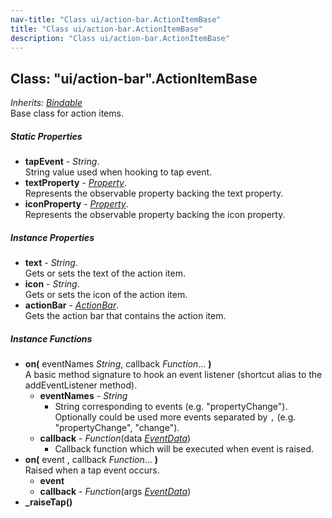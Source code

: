 ```yaml
---
nav-title: "Class ui/action-bar.ActionItemBase"
title: "Class ui/action-bar.ActionItemBase"
description: "Class ui/action-bar.ActionItemBase"
---
```

## Class: "ui/action-bar".ActionItemBase  
_Inherits:_ [_Bindable_](../../ui/core/bindable/Bindable.md)  
Base class for action items.

##### Static Properties
 - **tapEvent** - _String_.    
  String value used when hooking to tap event.
 - **textProperty** - [_Property_](../../ui/core/dependency-observable/Property.md).    
  Represents the observable property backing the text property.
 - **iconProperty** - [_Property_](../../ui/core/dependency-observable/Property.md).    
  Represents the observable property backing the icon property.

##### Instance Properties
 - **text** - _String_.    
  Gets or sets the text of the action item.
 - **icon** - _String_.    
  Gets or sets the icon of the action item.
 - **actionBar** - [_ActionBar_](../../ui/action-bar/ActionBar.md).    
  Gets the action bar that contains the action item.

##### Instance Functions
 - **on(** eventNames _String_, callback _Function_... **)**  
     A basic method signature to hook an event listener (shortcut alias to the addEventListener method).
   - **eventNames** - _String_  
     - String corresponding to events (e.g. "propertyChange"). Optionally could be used more events separated by `,` (e.g. "propertyChange", "change"). 
   - **callback** - _Function_(data [_EventData_](../../data/observable/EventData.md))  
     - Callback function which will be executed when event is raised.
 - **on(** event , callback _Function_... **)**  
     Raised when a tap event occurs.
   - **event**
   - **callback** - _Function_(args [_EventData_](../../data/observable/EventData.md))
 - **_raiseTap()**